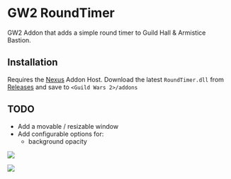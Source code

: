 # GW2 RoundTimer

GW2 Addon that adds a simple round timer to Guild Hall & Armistice Bastion.

## Installation
Requires the [Nexus](https://raidcore.gg/Nexus) Addon Host.
Download the latest `RoundTimer.dll` from [Releases](https://github.com/jake-greygoose/GW2-RoundTimer/releases) and save to `<Guild Wars 2>/addons`


## TODO
- Add a movable / resizable window
- Add configurable options for:
  - background opacity


![](https://i.imgur.com/Pdu65Co.png)

![](https://i.imgur.com/dZ6aZhu.png)
